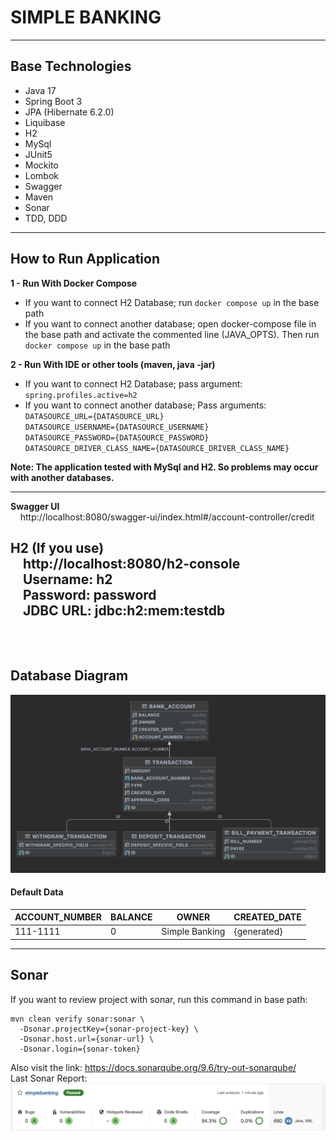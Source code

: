 # SIMPLE BANKING

---
## Base Technologies
- Java 17
- Spring Boot 3
- JPA (Hibernate 6.2.0)
- Liquibase
- H2
- MySql
- JUnit5
- Mockito
- Lombok
- Swagger
- Maven
- Sonar
- TDD, DDD
---

## How to Run Application

**1 - Run With Docker Compose**<br>
* If you want to connect H2 Database; run `docker compose up` in the base path
* If you want to connect another database; open docker-compose file in the base path and activate the commented line (JAVA_OPTS). Then run `docker compose up` in the base path


**2 - Run With IDE or other tools (maven, java -jar)**<br>
* If you want to connect H2 Database; pass argument: `spring.profiles.active=h2` <br>
* If you want to connect another database; Pass arguments:<br>
`DATASOURCE_URL={DATASOURCE_URL}`<br>
`DATASOURCE_USERNAME={DATASOURCE_USERNAME}`<br>
`DATASOURCE_PASSWORD={DATASOURCE_PASSWORD}`<br>
`DATASOURCE_DRIVER_CLASS_NAME={DATASOURCE_DRIVER_CLASS_NAME}`<br>


**Note: The application tested with MySql and H2. So problems may occur with another databases.**

---
**Swagger UI**<br>
&nbsp;&nbsp;&nbsp;&nbsp;http://localhost:8080/swagger-ui/index.html#/account-controller/credit

**H2 (If you use)**<br>
&nbsp;&nbsp;&nbsp;&nbsp;http://localhost:8080/h2-console <br>
&nbsp;&nbsp;&nbsp;&nbsp;**Username:** h2<br>
&nbsp;&nbsp;&nbsp;&nbsp;**Password:** password<br>
&nbsp;&nbsp;&nbsp;&nbsp;**JDBC URL:** jdbc:h2:mem:testdb<br>
<br><br>
---

## Database Diagram

![db-diagram.png](db-diagram.png)
#### Default Data
| ACCOUNT_NUMBER | BALANCE | OWNER          | CREATED_DATE |
|----------------|---------|----------------|--------------|
| 111-1111       | 0       | Simple Banking | {generated}  |

---

## Sonar

If you want to review project with sonar, run this command in base path:
```
mvn clean verify sonar:sonar \                                                                                            
  -Dsonar.projectKey={sonar-project-key} \
  -Dsonar.host.url={sonar-url} \
  -Dsonar.login={sonar-token}
```
Also visit the link: https://docs.sonarqube.org/9.6/try-out-sonarqube/
<br>Last Sonar Report:
![sonar.png](sonar.png)